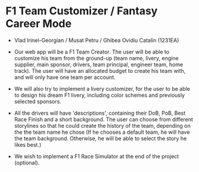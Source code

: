 # F1 Team Customizer / Fantasy Career Mode
* Vlad Irinel-Georgian / Musat Petru / Ghibea Ovidiu Catalin (1231EA)

* Our web app will be a F1 Team Creator. The user will be able to customize his team from the ground-up (team name, livery, engine supplier, main sponsor, drivers,
team principal, engineer team, home track). The user will have an allocated budget to create his team with, and will only have one team per account.

* We will also try to implement a livery customizer, for the user to be able to design his dream F1 livery, including color schemes and previously selected sponsors.

* All the drivers will have 'descriptions', containing their DoB, PoB, Best Race Finish and a short background. The user can choose from different storylines so that he could create the history of the team, depending on the the team name he chose (If he chooses a default team, he will have the team background. Otherwise, he will be able to select the story he likes best.)

* We wish to implement a F1 Race Simulator at the end of the project (optional).
